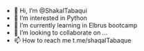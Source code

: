 - 👋 Hi, I’m @ShakalTabaqui
- 👀 I’m interested in Python
- 🌱 I’m currently learning in Elbrus bootcamp  
- 💞️ I’m looking to collaborate on ...
- 📫 How to reach me t.me/shaqalTabaque

<!---
ShakalTabaqui/ShakalTabaqui is a ✨ special ✨ repository because its `README.md` (this file) appears on your GitHub profile.
You can click the Preview link to take a look at your changes.
--->
